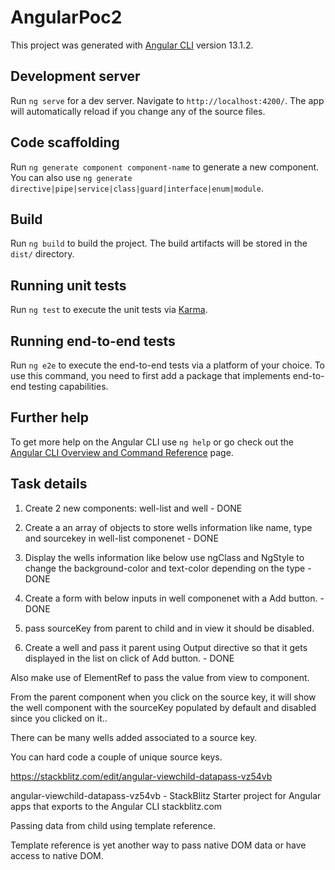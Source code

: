 # AngularPoc2

This project was generated with [Angular CLI](https://github.com/angular/angular-cli) version 13.1.2.

## Development server

Run `ng serve` for a dev server. Navigate to `http://localhost:4200/`. The app will automatically reload if you change any of the source files.

## Code scaffolding

Run `ng generate component component-name` to generate a new component. You can also use `ng generate directive|pipe|service|class|guard|interface|enum|module`.

## Build

Run `ng build` to build the project. The build artifacts will be stored in the `dist/` directory.

## Running unit tests

Run `ng test` to execute the unit tests via [Karma](https://karma-runner.github.io).

## Running end-to-end tests

Run `ng e2e` to execute the end-to-end tests via a platform of your choice. To use this command, you need to first add a package that implements end-to-end testing capabilities.

## Further help

To get more help on the Angular CLI use `ng help` or go check out the [Angular CLI Overview and Command Reference](https://angular.io/cli) page.


## Task details

1. Create 2 new components: well-list and well - DONE

2. Create a an array of objects to store wells information like name, type and sourcekey  in well-list componenet - DONE

3. Display the wells information like below use ngClass and NgStyle to change the background-color and text-color depending on the type - DONE

4. Create a form with below inputs in well componenet with a Add button. - DONE

5. pass sourceKey from parent to child and in view it should be disabled.

6. Create a well and pass it parent using Output directive so that it gets displayed in the list on click of Add button. - DONE

Also make use of ElementRef to pass the value from view to component.

From the parent component when you click on the source key, it will show the well component with the sourceKey populated by default and disabled since you clicked on it..

There can be many wells added associated to a source key.

You can hard code a couple of unique source keys.

https://stackblitz.com/edit/angular-viewchild-datapass-vz54vb

angular-viewchild-datapass-vz54vb - StackBlitz
Starter project for Angular apps that exports to the Angular CLI
stackblitz.com

Passing data from child using template reference.

Template reference is yet another way to pass native DOM data or have access to native DOM.
